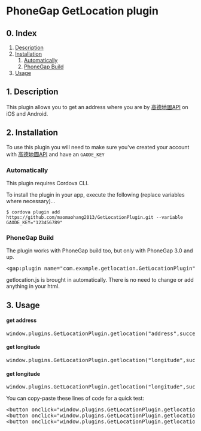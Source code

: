 <h1><a class="anchor" aria-hidden="true"><span class="octicon octicon-link"></span></a>PhoneGap GetLocation plugin</h1>
<h2>
<a name="user-content-0-index" class="anchor" href="#0-index" aria-hidden="true"><span class="octicon octicon-link"></span></a>0. Index
</h2>
<ol class="task-list">
<li><a href="#1-description">Description</a></li>
<li>
<a href="#3-installation">Installation</a>
<ol class="task-list">
<li><a href="#automatically-cli--plugman">Automatically</a></li>
<li><a href="#phonegap-build">PhoneGap Build</a></li>
</ol>
</li>
<li><a href="#4-usage">Usage</a></li>
</ol>
<h2>
<a name="user-content-1-description" class="anchor" href="#1-description" aria-hidden="true"><span class="octicon octicon-link"></span></a>1. Description
</h2>

<p>This plugin allows you to get an address where you are by <a href="http://lbs.amap.com/">高德地圖API</a> on iOS and Android.</p>

<h2>
<a name="user-content-3-installation" class="anchor" href="#3-installation" aria-hidden="true"><span class="octicon octicon-link"></span></a>2. Installation</h2>

<p>To use this plugin you will need to make sure you've created your account with <a href="http://lbs.amap.com/">高德地圖API</a> and have an <code>GAODE_KEY</code></p>

<h3>
<a name="user-content-automatically-cli--plugman" class="anchor" href="#automatically-cli--plugman" aria-hidden="true"><span class="octicon octicon-link"></span></a>Automatically</h3>

<p>This plugin requires Cordova CLI.

To install the plugin in your app, execute the following (replace variables where necessary)...</p>

<pre><code>$ cordova plugin add https://github.com/maomaohang2013/GetLocationPlugin.git --variable GAODE_KEY="123456789"
</code></pre>

<h3>
<a name="user-content-phonegap-build" class="anchor" href="#phonegap-build" aria-hidden="true"><span class="octicon octicon-link"></span></a>PhoneGap Build</h3>

<p>The plugin works with PhoneGap build too, but only with PhoneGap 3.0 and up.</p>


<div class="highlight highlight-xml">
<pre>
<span class="nt">&lt;gap:plugin</span> <span class="na">name=</span><span class="s">"com.example.getlocation.GetLocationPlugin"</span> <span class="nt">/&gt;</span>
</pre>
</div>

<p>getlocation.js is brought in automatically. There is no need to change or add anything in your html.</p>

<h2>
<a name="user-content-4-usage" class="anchor" href="#4-usage" aria-hidden="true"><span class="octicon octicon-link"></span></a>3. Usage</h2>

<h4>get address</h4>
<div class="highlight highlight-html">
<pre>window.plugins.GetLocationPlugin.getlocation("address",successCallback,errorCallback);</pre>
</div>
</pre>

<h4>get longitude</h4>
<div class="highlight highlight-html">
<pre>window.plugins.GetLocationPlugin.getlocation("longitude",successCallback,errorCallback);</pre>
</div>
</pre>

<h4>get longitude</h4>
<div class="highlight highlight-html">
<pre>window.plugins.GetLocationPlugin.getlocation("longitude",successCallback,errorCallback);</pre>
</div>
</pre>

<p>You can copy-paste these lines of code for a quick test:</p>
<div class="highlight highlight-html">
<pre>
<span class="nt">&lt;button</span> <span class="na">onclick=</span><span class="s">"window.plugins.GetLocationPlugin.getlocation("address",function(a){alert('address: '+ a)}, function(b){alert('error: ' + b}); "</span><span class="nt">&gt;</span>get address<span class="nt">&lt;/button&gt;</span>
<span class="nt">&lt;button</span> <span class="na">onclick=</span><span class="s">"window.plugins.GetLocationPlugin.getlocation("longitude",function(a){alert('longitude: '+ a)}, function(b){alert('error: ' + b}); "</span><span class="nt">&gt;</span>get longitude<span class="nt">&lt;/button&gt;</span>
<span class="nt">&lt;button</span> <span class="na">onclick=</span><span class="s">"window.plugins.GetLocationPlugin.getlocation("latitude",function(a){alert('longitude: '+ a)}, function(b){alert('error: ' + b}); "</span><span class="nt">&gt;</span>get latitude<span class="nt">&lt;/button&gt;</span>
</pre>
</div>
